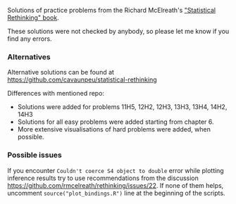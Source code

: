 Solutions of practice problems from the Richard McElreath's ["Statistical Rethinking" book](http://xcelab.net/rm/statistical-rethinking/).

These solutions were not checked by anybody, so please let me know if you find any errors.

### Alternatives
Alternative solutions can be found at https://github.com/cavaunpeu/statistical-rethinking

Differences with mentioned repo:

* Solutions were added for problems 11H5, 12H2, 12H3, 13H3, 13H4, 14H2, 14H3
* Solutions for all easy problems were added starting from chapter 6.
* More extensive visualisations of hard problems were added, when possible.

### Possible issues
If you encounter `Couldn't coerce S4 object to double` error while plotting inference results try to use recommendations from the discussion https://github.com/rmcelreath/rethinking/issues/22. If none of them helps, uncomment `source("plot_bindings.R")` line at the beginning of the scripts. 
